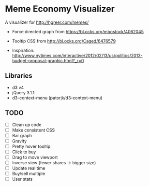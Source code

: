 # Meme Economy Visualizer

A visualizer for http://hgreer.com/memes/

- Force directed graph from https://bl.ocks.org/mbostock/4062045
- Tooltip CSS from http://bl.ocks.org/Caged/6476579

- Inspiration: http://www.nytimes.com/interactive/2012/02/13/us/politics/2013-budget-proposal-graphic.html?_r=0

## Libraries
- d3 v4
- jQuery 3.1.1
- d3-context-menu (patorjk/d3-context-menu)

## TODO
- [ ] Clean up code
- [ ] Make consistent CSS
- [ ] Bar graph
- [ ] Gravity
- [ ] Pretty hover tooltip
- [ ] Click to buy
- [ ] Drag to move viewport
- [ ] Inverse view (fewer shares -> bigger size)
- [ ] Update real time
- [ ] Buy/sell multiple
- [ ] User stats

